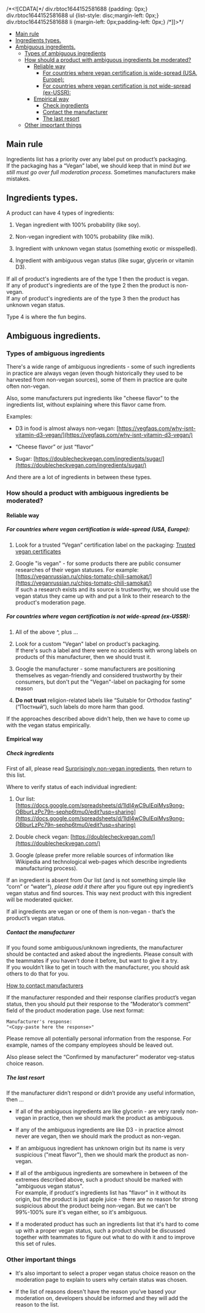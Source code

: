 /\*<!\[CDATA\[\*/ div.rbtoc1644152581688 {padding: 0px;} div.rbtoc1644152581688 ul {list-style: disc;margin-left: 0px;} div.rbtoc1644152581688 li {margin-left: 0px;padding-left: 0px;} /\*\]\]>\*/

*   [Main rule](#Howtomoderateveganstatusesofproducts-Mainrule)
*   [Ingredients types.](#Howtomoderateveganstatusesofproducts-Ingredientstypes.)
*   [Ambiguous ingredients.](#Howtomoderateveganstatusesofproducts-Ambiguousingredients.)
    *   [Types of ambiguous ingredients](#Howtomoderateveganstatusesofproducts-Typesofambiguousingredients)
    *   [How should a product with ambiguous ingredients be moderated?](#Howtomoderateveganstatusesofproducts-Howshouldaproductwithambiguousingredientsbemoderated?)
        *   [Reliable way](#Howtomoderateveganstatusesofproducts-Reliableway)
            *   [For countries where vegan certification is wide-spread (USA, Europe):](#Howtomoderateveganstatusesofproducts-Forcountrieswherevegancertificationiswide-spread(USA,Europe):)
            *   [For countries where vegan certification is not wide-spread (ex-USSR):](#Howtomoderateveganstatusesofproducts-Forcountrieswherevegancertificationisnotwide-spread(ex-USSR):)
        *   [Empirical way](#Howtomoderateveganstatusesofproducts-Empiricalway)
            *   [Check ingredients](#Howtomoderateveganstatusesofproducts-Checkingredients)
            *   [Contact the manufacturer](#Howtomoderateveganstatusesofproducts-Contactthemanufacturer)
            *   [The last resort](#Howtomoderateveganstatusesofproducts-Thelastresort)
    *   [Other important things](#Howtomoderateveganstatusesofproducts-Otherimportantthings)

## Main rule

Ingredients list has a priority over any label put on product’s packaging.  
If the packaging has a “Vegan” label, we should keep that in mind _but we still must go over full moderation process_. Sometimes manufacturers make mistakes.

## Ingredients types.

A product can have 4 types of ingredients:

1.  Vegan ingredient with 100% probability (like soy).
    
2.  Non-vegan ingredient with 100% probability (like milk).
    
3.  Ingredient with unknown vegan status (something exotic or misspelled).
    
4.  Ingredient with ambiguous vegan status (like sugar, glycerin or vitamin D3).
    

If all of product's ingredients are of the type 1 then the product is vegan.  
If any of product's ingredients are of the type 2 then the product is non-vegan.  
If any of product's ingredients are of the type 3 then the product has unknown vegan status.

Type 4 is where the fun begins.

## Ambiguous ingredients.

### Types of ambiguous ingredients

There's a wide range of ambiguous ingredients - some of such ingredients in practice are always vegan (even though historically they used to be harvested from non-vegan sources), some of them in practice are quite often non-vegan.

Also, some manufacturers put ingredients like "cheese flavor" to the ingredients list, without explaining where this flavor came from.

Examples:

*   D3 in food is almost always non-vegan: [https://vegfaqs.com/why-isnt-vitamin-d3-vegan/](https://vegfaqs.com/why-isnt-vitamin-d3-vegan/)
    
*   “Cheese flavor” or just “flavor”
    
*   Sugar: [https://doublecheckvegan.com/ingredients/sugar/](https://doublecheckvegan.com/ingredients/sugar/)
    

And there are a lot of ingredients in between these types.

### How should a product with ambiguous ingredients be moderated?

#### Reliable way

##### For countries where vegan certification is wide-spread (USA, Europe):

1.  Look for a trusted “Vegan” certification label on the packaging: [Trusted vegan certificates](trusted-vegan-certificates.md)
    
2.  Google "is <product name> vegan" - for some products there are public consumer researches of their vegan statuses. For example: [https://veganrussian.ru/chips-tomato-chili-samokat/](https://veganrussian.ru/chips-tomato-chili-samokat/)  
    If such a research exists and its source is trustworthy, we should use the vegan status they came up with and put a link to their research to the product's moderation page.
    

##### For countries where vegan certification is not wide-spread (ex-USSR):

1.  All of the above ^, plus …
    
2.  Look for a custom "Vegan" label on product's packaging.  
    If there's such a label and there were no accidents with wrong labels on products of this manufacturer, then we should trust it.
    
3.  Google the manufacturer - some manufacturers are positioning themselves as vegan-friendly and considered trustworthy by their consumers, but don't put the "Vegan"-label on packaging for some reason
    
4.  **Do not trust** religion-related labels like “Suitable for Orthodox fasting” (“Постный“), such labels do more harm than good.
    

If the approaches described above didn't help, then we have to come up with the vegan status empirically.

#### Empirical way

##### Check ingredients

First of all, please read [Surprisingly non-vegan ingredients](surprisingly-non-vegan-ingredients.md), then return to this list.

Where to verify status of each individual ingredient:

1.  Our list: [https://docs.google.com/spreadsheets/d/1ldl4wC9uIEqiMys9ong-OBburLzPc79n-sephp6tmu0/edit?usp=sharing](https://docs.google.com/spreadsheets/d/1ldl4wC9uIEqiMys9ong-OBburLzPc79n-sephp6tmu0/edit?usp=sharing)
    
2.  Double check vegan: [https://doublecheckvegan.com/](https://doublecheckvegan.com/)
    
3.  Google (please prefer more reliable sources of information like Wikipedia and technological web-pages which describe ingredients manufacturing process).
    

If an ingredient is absent from Our list (and is not something simple like “corn” or “water”), _please add it there_ after you figure out еру ingredient’s vegan status and find sources. This way next product with this ingredient will be moderated quicker.

If all ingredients are vegan or one of them is non-vegan - that’s the product’s vegan status.

##### Contact the manufacturer

If you found some ambiguous/unknown ingredients, the manufacturer should be contacted and asked about the ingredients. Please consult with the teammates if you haven’t done it before, but want to give it a try.  
If you wouldn’t like to get in touch with the manufacturer, you should ask others to do that for you.

[How to contact manufacturers](how-to-contact-manufacturers.md)

If the manufacturer responded and their response clarifies product’s vegan status, then you should put their response to the “Moderator’s comment” field of the product moderation page. Use next format:

```
Manufacturer's response:
"<Copy-paste here the response>"
```

Please remove all potentially personal information from the response. For example, names of the company employees should be leaved out.

Also please select the “Confirmed by manufacturer” moderator veg-status choice reason.

##### The last resort

If the manufacturer didn’t respond or didn’t provide any useful information, then …

*   If all of the ambiguous ingredients are like glycerin - are very rarely non-vegan in practice, then we should mark the product as ambiguous.
    
*   If any of the ambiguous ingredients are like D3 - in practice almost never are vegan, then we should mark the product as non-vegan.
    
*   If an ambiguous ingredient has unknown origin but its name is very suspicious ("meat flavor"), then we should mark the product as non-vegan.
    
*   If all of the ambiguous ingredients are somewhere in between of the extremes described above, such a product should be marked with "ambiguous vegan status".  
    For example, if product's ingredients list has "flavor" in it without its origin, but the product is just apple juice - there are no reason for strong suspicious about the product being non-vegan. But we can't be 99%-100% sure it's vegan either, so it's ambiguous.
    
*   If a moderated product has such an ingredients list that it's hard to come up with a proper vegan status, such a product should be discussed together with teammates to figure out what to do with it and to improve this set of rules.
    

### Other important things

*   It's also important to select a proper vegan status choice reason on the moderation page to explain to users why certain status was chosen.
    
*   If the list of reasons doesn't have the reason you’ve based your moderation on, developers should be informed and they will add the reason to the list.